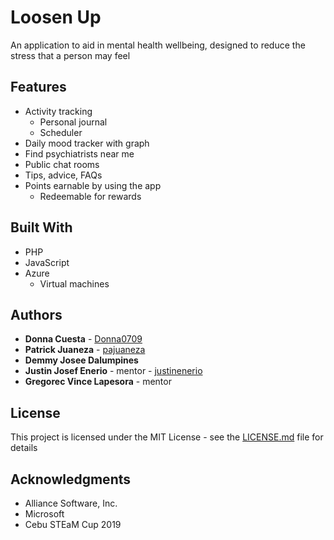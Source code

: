 # Loosen Up

An application to aid in mental health wellbeing, designed to reduce the stress that a person may feel

## Features
- Activity tracking
  - Personal journal
  - Scheduler
- Daily mood tracker with graph
- Find psychiatrists near me
- Public chat rooms
- Tips, advice, FAQs
- Points earnable by using the app
  - Redeemable for rewards

## Built With

* PHP
* JavaScript
* Azure
  * Virtual machines

## Authors

* **Donna Cuesta** - [Donna0709](https://github.com/Donna0709)
* **Patrick Juaneza** - [pajuaneza](https://github.com/pajuaneza)
* **Demmy Josee Dalumpines**
* **Justin Josef Enerio** - mentor - [justinenerio](https://github.com/justinenerio)
* **Gregorec Vince Lapesora** - mentor

## License

This project is licensed under the MIT License - see the [LICENSE.md](LICENSE.md) file for details

## Acknowledgments

* Alliance Software, Inc.
* Microsoft
* Cebu STEaM Cup 2019
